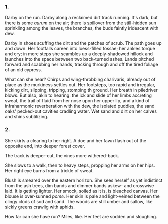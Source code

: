### 1.

Darby on the run. Darby along a reclaimed dirt track running. It's dark, but
there is some *aurum* on the air; there is spillover from the still-hidden sun
sprinkling among the leaves, the branches, the buds faintly iridescent with dew.

Darby in shoes scuffing the dirt and the patches of scrub. The path goes up and
down. Her footfalls careen into loess-filled fossae; her ankles torque and cry;
in mere steps she scambles up a deeply-shadowed hillock and launches into the
space between two back-turned ashes. Lands pitched forward and scabbing her
hands, tracking through and off the tired foliage of an old cypress.

What can she hear? Chirps and wing-throbbing charivaris, already out of place as
the murkiness settles out. Her footsteps, too rapid and irregular, kicking dirt,
slipping, tripping, stomping th ground. Her breath in piledriver blows. But
also, akin to hearing: the ick and slide of her limbs accreting sweat, the trail
of fluid from her nose upon her upper lip, and a kind of infraharmonic
reverberation with the dew, the isolated puddles, the sand oaks' pecked-out
cavities cradling water. Wet sand and dirt on her calves and shins subtilizing.

### 2.

She skirts a clearing to her right. A doe and her fawn flash out of the opposite
end, into deeper forest cover.

The track is deeper-cut, the vines more withered-back.

She slows to a walk, then to heavy steps, propping her arms on her hips. Her
right eye burns from a trickle of sweat.

Blush is smeared over the eastern horizon. She sees herself as yet indistinct
from the ash trees, dim bands and dimmer bands askew- and crosswise laid. It is
getting lighter. Her smock, soiled as it is, is bleached canvas. Her blouse is
over-sunned *pome*. Her skin is pale and light-veined between the clingy clods
of sod and sand. The woods are still umber and sallow, like sickly greens
crawlig with aphids.

How far can she have run? Miles, like. Her feet are sodden and sloughing.
